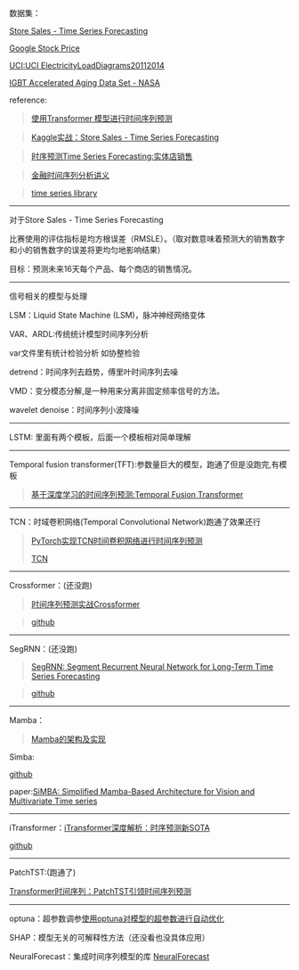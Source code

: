 数据集：

[Store Sales - Time Series Forecasting](https://cloud.tencent.com/developer/article/2384397)

[Google Stock Price](https://www.kaggle.com/datasets/henryshan/google-stock-price)

[UCI:UCI ElectricityLoadDiagrams20112014](https://archive.ics.uci.edu/ml/machine-learning-databases/00321/LD2011_2014.txt.zip)

[IGBT Accelerated Aging Data Set - NASA](https://data.nasa.gov/download/7wwx-fk77/application%2Fzip)

reference:
> [使用Transformer 模型进行时间序列预测](https://cloud.tencent.com/developer/article/2384397)

> [Kaggle实战：Store Sales - Time Series Forecasting](https://blog.csdn.net/weixin_43907802/article/details/122798776)

> [时序预测Time Series Forecasting:实体店销售](https://www.cnblogs.com/March7th/p/17289259.html)

>[金融时间序列分析讲义](https://www.math.pku.edu.cn/teachers/lidf/course/fts/ftsnotes/html/_ftsnotes/index.html)

>[time series library](https://github.com/thuml/Time-Series-Library)

---

对于Store Sales - Time Series Forecasting

比赛使用的评估指标是均方根误差（RMSLE）。（取对数意味着预测大的销售数字和小的销售数字的误差将更均匀地影响结果）

目标：预测未来16天每个产品、每个商店的销售情况。

---

信号相关的模型与处理

LSM：Liquid State Machine (LSM)，脉冲神经网络变体

VAR、ARDL:传统统计模型时间序列分析 

var文件里有统计检验分析 如协整检验

detrend：时间序列去趋势，傅里叶时间序列去噪

VMD：变分模态分解,是一种用来分离非固定频率信号的方法。

wavelet denoise：时间序列小波降噪

---
LSTM: 里面有两个模板，后面一个模板相对简单理解

---
Temporal fusion transformer(TFT):参数量巨大的模型，跑通了但是没跑完,有模板
> [基于深度学习的时间序列预测:Temporal Fusion Transformer](https://blog.csdn.net/wjjc1017/article/details/135913845)

---
TCN：时域卷积网络(Temporal Convolutional Network)跑通了效果还行
> [PyTorch实现TCN时间卷积网络进行时间序列预测](https://blog.csdn.net/java1314777/article/details/134687303)
>
> [TCN](http://home.ustc.edu.cn/~liujunyan/blog/tcn/)

---
Crossformer：(还没跑)
> [时间序列预测实战Crossformer](https://blog.csdn.net/java1314777/article/details/134670578)

> [github](https://github.com/Thinklab-SJTU/Crossformer)

---
SegRNN：(还没跑)
> [SegRNN: Segment Recurrent Neural Network for Long-Term Time Series Forecasting](https://paperswithcode.com/paper/segrnn-segment-recurrent-neural-network-for)

> [github](https://github.com/lss-1138/SegRNN)
---
Mamba：
> [Mamba的架构及实现](https://mp.weixin.qq.com/s?__biz=MzI1MjQ2OTQ3Ng==&mid=2247630782&idx=1&sn=82a2d74642278e0fb03f0954a03b7692&chksm=e8d0e224b82c7033404262318f4c8a6f3f50db716d32dc6e4f3fb870bca2fe5b757f9d1940d7&scene=27)

Simba:

[github](https://github.com/badripatro/Simba)

paper:[SiMBA: Simplified Mamba-Based Architecture for Vision and Multivariate Time series](https://arxiv.org/abs/2403.15360)

---
iTransformer：[iTransformer深度解析：时序预测新SOTA](https://blog.csdn.net/qq_33431368/article/details/134543912?ops_request_misc=%257B%2522request%255Fid%2522%253A%2522172111726316800188518259%2522%252C%2522scm%2522%253A%252220140713.130102334..%2522%257D&request_id=172111726316800188518259&biz_id=0&utm_medium=distribute.pc_search_result.none-task-blog-2~all~top_click~default-4-134543912-null-null.142^v100^pc_search_result_base3&utm_term=iTransformer&spm=1018.2226.3001.4187)

[github](https://github.com/lucidrains/iTransformer)

---
PatchTST:(跑通了)

[Transformer时间序列：PatchTST引领时间序列预测](https://blog.csdn.net/weixin_42010722/article/details/131430367)


---
optuna：超参数调参[使用optuna对模型的超参数进行自动优化](https://www.jianshu.com/p/2513dc63e0ba)



SHAP：模型无关的可解释性方法（还没看也没具体应用）


NeuralForecast：集成时间序列模型的库 [NeuralForecast](https://blog.csdn.net/FrankieHello/article/details/135190192?spm=1001.2101.3001.6650.3&utm_medium=distribute.pc_relevant.none-task-blog-2%7Edefault%7EBlogCommendFromBaidu%7ECtr-3-135190192-blog-136980609.235%5Ev43%5Epc_blog_bottom_relevance_base5&depth_1-utm_source=distribute.pc_relevant.none-task-blog-2%7Edefault%7EBlogCommendFromBaidu%7ECtr-3-135190192-blog-136980609.235%5Ev43%5Epc_blog_bottom_relevance_base5&utm_relevant_index=2)
